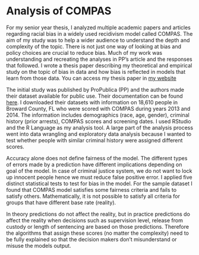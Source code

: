 # Analysis of COMPAS 

For my senior year thesis, I analyzed multiple academic papers and articles regarding racial bias in a widely used recidivism model called COMPAS. The aim of my study was to help a wider audience to understand the depth and complexity of the topic. There is not just one way of looking at bias and policy choices are crucial to reduce bias. Much of my work was understanding and recreating the analyses in PP’s article and the responses that followed. I wrote a thesis paper describing my theoretical and empirical study on the topic of bias in data and how bias is reflected in models that learn from those data. You can access my thesis paper in [my website](http://www.domaghale.com/thesis-paper/)

The initial study was published by ProPublica (PP) and the authors made their dataset available for public use. Their documentation can be found [here](https://github.com/propublica/compas-analysis/blob/master/Compas%20Analysis.ipynb). I downloaded their datasets with information on 18,610 people in Broward County, FL who were scored with COMPAS during years 2013 and 2014. The information includes demographics (race, age, gender), criminal history (prior arrests), COMPAS scores and screening dates. I used RStudio and the R Language as my analysis tool. A large part of the analysis process went into data wrangling and exploratory data analysis because I wanted to test whether people with similar criminal history were assigned different scores.

Accuracy alone does not define fairness of the model. The different types of errors made by a prediction have different implications depending on goal of the model. In case of criminal justice system, we do not want to lock up innocent people hence we must reduce false positive error. I applied five distinct statistical tests to test for bias in the model. For the sample dataset I found that COMPAS model satisfies some fairness criteria and fails to satisfy others. Mathematically, it is not possible to satisfy all criteria for groups that have different base rate (reality).

In theory predictions do not affect the reality, but in practice predictions do affect the reality when decisions such as supervision level, release from custody or length of sentencing are based on those predictions. Therefore the algorithms that assign these scores (no matter the complexity) need to be fully explained so that the decision makers don’t misunderstand or misuse the models output.
